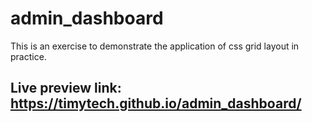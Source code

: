 # admin_dashboard
This is an exercise to demonstrate the application of css grid layout in practice.
## Live preview link: https://timytech.github.io/admin_dashboard/
